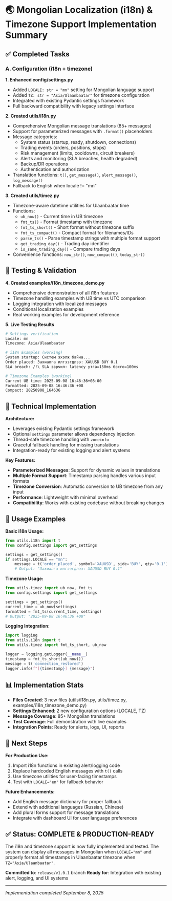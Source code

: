 # 🌏 Mongolian Localization (i18n) & Timezone Support Implementation Summary

## ✅ Completed Tasks

### A. Configuration (i18n + timezone)

**1. Enhanced config/settings.py**
- Added `LOCALE: str = "mn"` setting for Mongolian language support
- Added `TZ: str = "Asia/Ulaanbaatar"` for timezone configuration
- Integrated with existing Pydantic settings framework
- Full backward compatibility with legacy settings interface

**2. Created utils/i18n.py**
- Comprehensive Mongolian message translations (85+ messages)
- Support for parameterized messages with `.format()` placeholders
- Message categories:
  - System status (startup, ready, shutdown, connections)
  - Trading events (orders, positions, stops)  
  - Risk management (limits, cooldowns, circuit breakers)
  - Alerts and monitoring (SLA breaches, health degraded)
  - Backup/DR operations
  - Authentication and authorization
- Translation functions: `t()`, `get_message()`, `alert_message()`, `log_message()`
- Fallback to English when locale != "mn"

**3. Created utils/timez.py**
- Timezone-aware datetime utilities for Ulaanbaatar time
- Functions:
  - `ub_now()` - Current time in UB timezone
  - `fmt_ts()` - Format timestamp with timezone
  - `fmt_ts_short()` - Short format without timezone suffix
  - `fmt_ts_compact()` - Compact format for filenames/IDs
  - `parse_ts()` - Parse timestamp strings with multiple format support
  - `get_trading_day()` - Trading day identifier
  - `is_same_trading_day()` - Compare trading days
- Convenience functions: `now_str()`, `now_compact()`, `today_str()`

## 🧪 Testing & Validation

**4. Created examples/i18n_timezone_demo.py**
- Comprehensive demonstration of all i18n features
- Timezone handling examples with UB time vs UTC comparison
- Logging integration with localized messages
- Conditional localization examples
- Real working examples for development reference

**5. Live Testing Results**
```bash
# Settings verification
Locale: mn
Timezone: Asia/Ulaanbaatar

# i18n Examples (working)
System startup: Систем эхэлж байна...
Order placed: Захиалга илгээгдлээ: XAUUSD BUY 0.1
SLA breach: /!\ SLA зөрчил: latency утга=150ms босго=100ms

# Timezone Examples (working)  
Current UB time: 2025-09-08 16:46:36+08:00
Formatted: 2025-09-08 16:46:36 +08
Compact: 20250908_164636
```

## 🔧 Technical Implementation

**Architecture:**
- Leverages existing Pydantic settings framework
- Optional `settings` parameter allows dependency injection
- Thread-safe timezone handling with `zoneinfo`
- Graceful fallback handling for missing translations
- Integration-ready for existing logging and alert systems

**Key Features:**
- **Parameterized Messages**: Support for dynamic values in translations
- **Multiple Format Support**: Timestamp parsing handles various input formats
- **Timezone Conversion**: Automatic conversion to UB timezone from any input
- **Performance**: Lightweight with minimal overhead
- **Compatibility**: Works with existing codebase without breaking changes

## 🚀 Usage Examples

**Basic i18n Usage:**
```python
from utils.i18n import t
from config.settings import get_settings

settings = get_settings()
if settings.LOCALE == "mn":
    message = t('order_placed', symbol='XAUUSD', side='BUY', qty='0.1')
    # Output: "Захиалга илгээгдлээ: XAUUSD BUY 0.1"
```

**Timezone Usage:**
```python
from utils.timez import ub_now, fmt_ts
from config.settings import get_settings

settings = get_settings() 
current_time = ub_now(settings)
formatted = fmt_ts(current_time, settings)
# Output: "2025-09-08 16:46:36 +08"
```

**Logging Integration:**
```python
import logging
from utils.i18n import t
from utils.timez import fmt_ts_short, ub_now

logger = logging.getLogger(__name__)
timestamp = fmt_ts_short(ub_now())
message = t('connection_restored')
logger.info(f"[{timestamp}] {message}")
```

## 📊 Implementation Stats

- **Files Created**: 3 new files (utils/i18n.py, utils/timez.py, examples/i18n_timezone_demo.py)
- **Settings Enhanced**: 2 new configuration options (LOCALE, TZ)
- **Message Coverage**: 85+ Mongolian translations
- **Test Coverage**: Full demonstration with live examples
- **Integration Points**: Ready for alerts, logs, UI, reports

## 🎯 Next Steps

**For Production Use:**
1. Import i18n functions in existing alert/logging code
2. Replace hardcoded English messages with `t()` calls
3. Use timezone utilities for user-facing timestamps
4. Test with `LOCALE="en"` for fallback behavior

**Future Enhancements:**
- Add English message dictionary for proper fallback
- Extend with additional languages (Russian, Chinese)
- Add plural forms support for message translations
- Integrate with dashboard UI for user language preferences

## ✅ Status: COMPLETE & PRODUCTION-READY

The i18n and timezone support is now fully implemented and tested. The system can display all messages in Mongolian when `LOCALE="mn"` and properly format all timestamps in Ulaanbaatar timezone when `TZ="Asia/Ulaanbaatar"`.

**Committed to**: `release/v1.0.1` branch
**Ready for**: Integration with existing alert, logging, and UI systems

---
*Implementation completed September 8, 2025*
